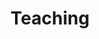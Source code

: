 ---
title: Teaching
summary: My courses
type: landing

cascade:
  - _target:
      kind: page
    params:
      show_breadcrumb: true

sections:
  - block: collection
    id: teaching
    content:
      title: Teaching
      filters:
        files:
          - teaching/teaching.md
    design:
      view: article-list  # Using article-list to display the single file content better
      columns: 1  # Using 1 column for better readability in a single file
---